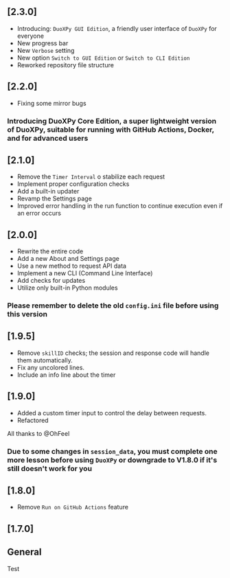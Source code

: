 ## [2.3.0]

- Introducing: `DuoXPy GUI Edition`, a friendly user interface of `DuoXPy` for everyone
- New progress bar
- New `Verbose` setting
- New option `Switch to GUI Edition` or `Switch to CLI Edition`
- Reworked repository file structure
## [2.2.0]

- Fixing some mirror bugs
### Introducing DuoXPy Core Edition, a super lightweight version of DuoXPy, suitable for running with GitHub Actions, Docker, and for advanced users
## [2.1.0]

- Remove the `Timer Interval` o stabilize each request
- Implement proper configuration checks
- Add a built-in updater
- Revamp the Settings page
- Improved error handling in the run function to continue execution even if an error occurs
## [2.0.0]

- Rewrite the entire code
- Add a new About and Settings page
- Use a new method to request API data
- Implement a new CLI (Command Line Interface)
- Add checks for updates
- Utilize only built-in Python modules
### Please remember to delete the old `config.ini` file before using this version
## [1.9.5]

- Remove `skillID` checks; the session and response code will handle them automatically.
- Fix any uncolored lines.
- Include an info line about the timer
## [1.9.0]

- Added a custom timer input to control the delay between requests.
- Refactored

All thanks to @OhFeel

### Due to some changes in `session_data`, you must complete one more lesson before using `DuoXPy` or downgrade to V1.8.0 if it's still doesn't work for you

## [1.8.0]

- Remove `Run on GitHub Actions` feature
## [1.7.0]

## General
Test
